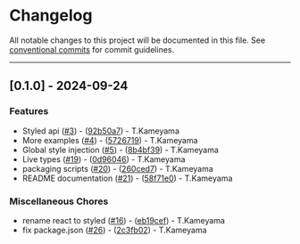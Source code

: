 # Changelog

All notable changes to this project will be documented in this file. See [conventional commits](https://www.conventionalcommits.org/) for commit guidelines.

---
## [0.1.0] - 2024-09-24

### Features

- Styled api ([#3](https://github.com/tkamenoko/casablanca-css/issues/3)) - ([92b50a7](https://github.com/tkamenoko/casablanca-css/commit/92b50a7214909560d40590fd01ce8c2c3511297e)) - T.Kameyama
- More examples ([#4](https://github.com/tkamenoko/casablanca-css/issues/4)) - ([5726719](https://github.com/tkamenoko/casablanca-css/commit/57267199be5af61e8304af44ea2bf3681c3d7720)) - T.Kameyama
- Global style injection ([#5](https://github.com/tkamenoko/casablanca-css/issues/5)) - ([8b4bf39](https://github.com/tkamenoko/casablanca-css/commit/8b4bf3916ecb3796564b6033986b2f473ff30805)) - T.Kameyama
- Live types ([#19](https://github.com/tkamenoko/casablanca-css/issues/19)) - ([0d96046](https://github.com/tkamenoko/casablanca-css/commit/0d9604665bf5686c7380f3cdbd6842443043d808)) - T.Kameyama
- packaging scripts ([#20](https://github.com/tkamenoko/casablanca-css/issues/20)) - ([260ced7](https://github.com/tkamenoko/casablanca-css/commit/260ced7144d4e9895408ffd6874b55b7afdff51b)) - T.Kameyama
- README documentation ([#21](https://github.com/tkamenoko/casablanca-css/issues/21)) - ([58f71e0](https://github.com/tkamenoko/casablanca-css/commit/58f71e01d14a65bb61c89d146e4352eca39fb642)) - T.Kameyama

### Miscellaneous Chores

- rename react to styled ([#16](https://github.com/tkamenoko/casablanca-css/issues/16)) - ([eb19cef](https://github.com/tkamenoko/casablanca-css/commit/eb19cefba56446a9edd65bf5ee9cb36d33abbddd)) - T.Kameyama
- fix package.json ([#26](https://github.com/tkamenoko/casablanca-css/issues/26)) - ([2c3fb02](https://github.com/tkamenoko/casablanca-css/commit/2c3fb02bcad36c05a6ab43062d4b56f32a34f91e)) - T.Kameyama

<!-- generated by git-cliff -->
